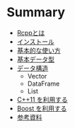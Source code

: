 # Summary

* [Rcppとは](README.md)
* [インストール](install.md)
* [基本的な使い方](basic_usage.md)
* [基本データ型](data_types.md)
* [データ構造](data_structure.md)
   * Vector
   * DataFrame
   * List
* [C++11 を利用する](c++11)
* [Boost を利用する](boost)
* [参考資料](references.md)

